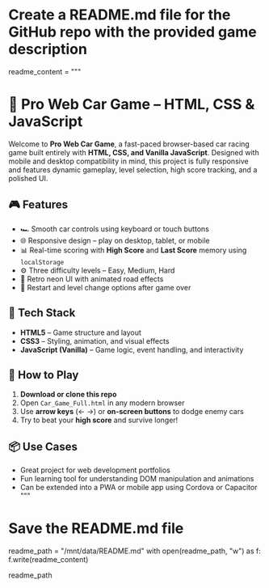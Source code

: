 # Create a README.md file for the GitHub repo with the provided game description

readme_content = """
# 🚗 Pro Web Car Game – HTML, CSS & JavaScript

Welcome to **Pro Web Car Game**, a fast-paced browser-based car racing game built entirely with **HTML, CSS, and Vanilla JavaScript**. Designed with mobile and desktop compatibility in mind, this project is fully responsive and features dynamic gameplay, level selection, high score tracking, and a polished UI.

## 🎮 Features

- 🏎️ Smooth car controls using keyboard or touch buttons  
- 🌐 Responsive design – play on desktop, tablet, or mobile  
- 📊 Real-time scoring with **High Score** and **Last Score** memory using `localStorage`  
- ⚙️ Three difficulty levels – Easy, Medium, Hard  
- 🌟 Retro neon UI with animated road effects  
- 🔁 Restart and level change options after game over  

## 📁 Tech Stack

- **HTML5** – Game structure and layout  
- **CSS3** – Styling, animation, and visual effects  
- **JavaScript (Vanilla)** – Game logic, event handling, and interactivity

## 🚀 How to Play

1. **Download or clone this repo**
2. Open `Car_Game_Full.html` in any modern browser
3. Use **arrow keys** (← →) or **on-screen buttons** to dodge enemy cars
4. Try to beat your **high score** and survive longer!

## 📦 Use Cases

- Great project for web development portfolios  
- Fun learning tool for understanding DOM manipulation and animations  
- Can be extended into a PWA or mobile app using Cordova or Capacitor
"""

# Save the README.md file
readme_path = "/mnt/data/README.md"
with open(readme_path, "w") as f:
    f.write(readme_content)

readme_path
